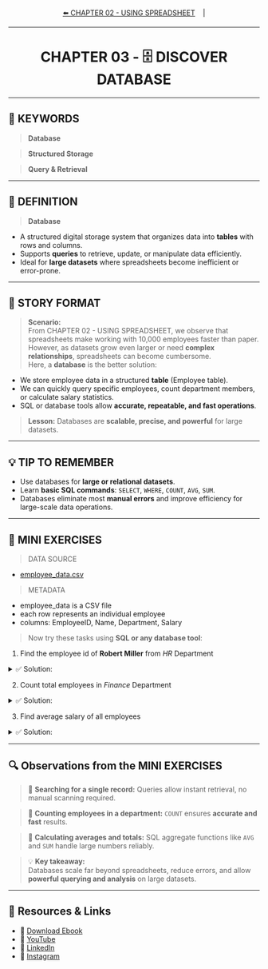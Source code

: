 <p align="center">
<a href="./CHAPTER%2002%20-%20USING%20SPREADSHEET.md">⬅️ CHAPTER 02 - USING SPREADSHEET</a>
&nbsp;&nbsp;&nbsp;|
</p>

---
<h1 align="center">CHAPTER 03 - 🗄️ DISCOVER DATABASE</h1>

---
## 🔑 KEYWORDS
> **Database**

> **Structured Storage**  

> **Query & Retrieval**  

---

## 📖 DEFINITION
> **Database**
- A structured digital storage system that organizes data into **tables** with rows and columns.  
- Supports **queries** to retrieve, update, or manipulate data efficiently.  
- Ideal for **large datasets** where spreadsheets become inefficient or error-prone.  

---

## 🧱 STORY FORMAT

> **Scenario:**  
From CHAPTER 02 - USING SPREADSHEET, we observe that spreadsheets make working with 10,000 employees faster than paper.  
However, as datasets grow even larger or need **complex relationships**, spreadsheets can become cumbersome.  
Here, a **database** is the better solution:  
- We store employee data in a structured **table** (Employee table).  
- We can quickly query specific employees, count department members, or calculate salary statistics.  
- SQL or database tools allow **accurate, repeatable, and fast operations**.

> **Lesson:** Databases are **scalable, precise, and powerful** for large datasets.

---

## 💡 TIP TO REMEMBER
- Use databases for **large or relational datasets**.  
- Learn **basic SQL commands**: `SELECT`, `WHERE`, `COUNT`, `AVG`, `SUM`.  
- Databases eliminate most **manual errors** and improve efficiency for large-scale data operations.

---

## 💪 MINI EXERCISES
> DATA SOURCE
- [employee_data.csv](./DATASETS/employee_data.csv)

> METADATA
- employee_data is a CSV file  
- each row represents an individual employee  
- columns: EmployeeID, Name, Department, Salary  

> Now try these tasks using **SQL or any database tool**:

1. Find the employee id of **Robert Miller** from *HR* Department  
<details>
  <summary>✅ Solution:</summary>
  
  **SQL Query Example:**  
  ```sql
  SELECT EmployeeID 
  FROM Employee 
  WHERE Name = 'Robert Miller' AND Department = 'HR';
  ```  
  **EmployeeID:** 4014
</details>

2. Count total employees in *Finance* Department  
<details>
  <summary>✅ Solution:</summary>
  
  **SQL Query Example:**  
  ```sql
  SELECT COUNT(*) 
  FROM Employee 
  WHERE Department = 'Finance';
  ```  
  **Employees in Finance Department:** 1710
</details>

3. Find average salary of all employees  
<details>
  <summary>✅ Solution:</summary>
  
  **SQL Query Example:**  
  ```sql
  SELECT AVG(Salary) 
  FROM Employee;
  ```  
  **Employees Average Salary:** 90170.32
</details>

---

## 🔍 Observations from the MINI EXERCISES

> 📌 **Searching for a single record:** Queries allow instant retrieval, no manual scanning required.  

> 📌 **Counting employees in a department:** `COUNT` ensures **accurate and fast** results.  

> 📌 **Calculating averages and totals:** SQL aggregate functions like `AVG` and `SUM` handle large numbers reliably.  

> 💡 **Key takeaway:**  
Databases scale far beyond spreadsheets, reduce errors, and allow **powerful querying and analysis** on large datasets.

---

## 🔗 Resources & Links
- 📕 [Download Ebook](https://code4coin.gumroad.com/)
- 🎥 [YouTube](https://www.youtube.com/@code4coin)
- 💼 [LinkedIn](https://www.linkedin.com/in/nitin22/)
- 📸 [Instagram](https://www.instagram.com/code4coin/)
